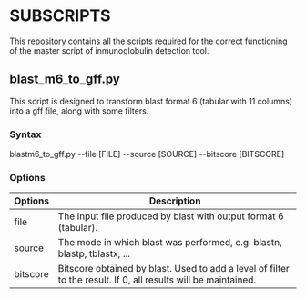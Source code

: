 # SUBSCRIPTS
This repository contains all the scripts required for the correct functioning of the master script of inmunoglobulin detection tool.

## blast_m6_to_gff.py
This script is designed to transform blast format 6 (tabular with 11 columns) into a gff file, along with some filters.

### Syntax

blastm6_to_gff.py --file [FILE] --source [SOURCE] --bitscore [BITSCORE]

### Options

| Options | Description |
| --- | --- |
| file | The input file produced by blast with output format 6 (tabular). |
| source | The mode in which blast was performed, e.g. blastn, blastp, tblastx, ... |
| bitscore | Bitscore obtained by blast. Used to add a level of filter to the result. If 0, all results will be maintained. |

